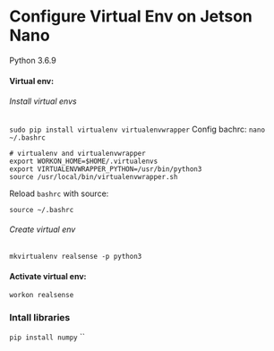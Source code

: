 # Configure Virtual Env on Jetson Nano

Python 3.6.9

#### Virtual env:

###### Install virtual envs
`sudo pip install virtualenv virtualenvwrapper`
Config bachrc:
`nano ~/.bashrc`
```
# virtualenv and virtualenvwrapper
export WORKON_HOME=$HOME/.virtualenvs
export VIRTUALENVWRAPPER_PYTHON=/usr/bin/python3
source /usr/local/bin/virtualenvwrapper.sh
```
Reload `bashrc` with source:

`source ~/.bashrc`


###### Create virtual env

`mkvirtualenv realsense -p python3`


#### Activate virtual env:
`workon realsense`


### Intall libraries
`pip install numpy`
``
